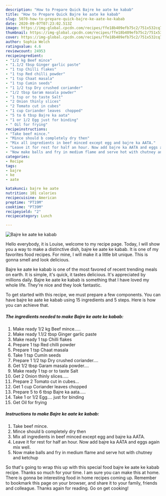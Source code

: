 ```yaml
---
description: "How to Prepare Quick Bajre ke aate ke kabab"
title: "How to Prepare Quick Bajre ke aate ke kabab"
slug: 5070-how-to-prepare-quick-bajre-ke-aate-ke-kabab
date: 2020-09-07T07:23:02.513Z
image: https://img-global.cpcdn.com/recipes/ffe18b409efb75c2/751x532cq70/bajre-ke-aate-ke-kabab-recipe-main-photo.jpg
thumbnail: https://img-global.cpcdn.com/recipes/ffe18b409efb75c2/751x532cq70/bajre-ke-aate-ke-kabab-recipe-main-photo.jpg
cover: https://img-global.cpcdn.com/recipes/ffe18b409efb75c2/751x532cq70/bajre-ke-aate-ke-kabab-recipe-main-photo.jpg
author: Sophia Welch
ratingvalue: 4.6
reviewcount: 24953
recipeingredient:
- "1/2 kg Beef mince"
- "1.1/2 tbsp Ginger garlic paste"
- "1 tsp Chilli flakes"
- "1 tsp Red chilli powder"
- "1 tsp Chaat masala"
- "1 tsp Cumin seeds"
- "1 1/2 tsp Dry crushed coriander"
- "1/2 tbsp Garam masala powder"
- "1 tsp or to taste Salt"
- "2 Onion thinly slices"
- "2 Tomato cut in cubes"
- "1 cup Coriander leaves  chopped"
- "5 to 6 tbsp Bajre ka aata"
- "1 or 1/2 Egg just for binding"
- " Oil for frying"
recipeinstructions:
- "Take beef mince."
- "Mince should b completely dry then"
- "Mix all ingredients in beef minced except egg and bajre ka AATA."
- "Leave it for rest for half an hour. Now add bajre ka AATA and eggs again mix well."
- "Now make balls and fry in medium flame and serve hot with chutney and ketchup"
categories:
- Recipe
tags:
- bajre
- ke
- aate

katakunci: bajre ke aate 
nutrition: 101 calories
recipecuisine: American
preptime: "PT19M"
cooktime: "PT39M"
recipeyield: "2"
recipecategory: Lunch

---
```



![Bajre ke aate ke kabab](https://img-global.cpcdn.com/recipes/ffe18b409efb75c2/751x532cq70/bajre-ke-aate-ke-kabab-recipe-main-photo.jpg)

Hello everybody, it is Louise, welcome to my recipe page. Today, I will show you a way to make a distinctive dish, bajre ke aate ke kabab. It is one of my favorites food recipes. For mine, I will make it a little bit unique. This is gonna smell and look delicious.



Bajre ke aate ke kabab is one of the most favored of recent trending meals on earth. It is simple, it's quick, it tastes delicious. It's appreciated by millions daily. Bajre ke aate ke kabab is something that I have loved my whole life. They're nice and they look fantastic.


To get started with this recipe, we must prepare a few components. You can have bajre ke aate ke kabab using 15 ingredients and 5 steps. Here is how you can achieve that.

<!--inarticleads1-->

##### The ingredients needed to make Bajre ke aate ke kabab:

1. Make ready 1/2 kg Beef mince.....
1. Make ready 1.1/2 tbsp Ginger garlic paste
1. Make ready 1 tsp Chilli flakes
1. Prepare 1 tsp Red chilli powder
1. Prepare 1 tsp Chaat masala
1. Take 1 tsp Cumin seeds
1. Prepare 1 1/2 tsp Dry crushed coriander....
1. Get 1/2 tbsp Garam masala powder....
1. Make ready 1 tsp or to taste Salt
1. Get 2 Onion thinly slices.....
1. Prepare 2 Tomato cut in cubes...
1. Get 1 cup Coriander leaves  chopped
1. Prepare 5 to 6 tbsp Bajre ka aata.....
1. Take 1 or 1/2 Egg.... just for binding
1. Get  Oil for frying




<!--inarticleads2-->

##### Instructions to make Bajre ke aate ke kabab:

1. Take beef mince.
1. Mince should b completely dry then
1. Mix all ingredients in beef minced except egg and bajre ka AATA.
1. Leave it for rest for half an hour. Now add bajre ka AATA and eggs again mix well.
1. Now make balls and fry in medium flame and serve hot with chutney and ketchup




So that's going to wrap this up with this special food bajre ke aate ke kabab recipe. Thanks so much for your time. I am sure you can make this at home. There is gonna be interesting food in home recipes coming up. Remember to bookmark this page on your browser, and share it to your family, friends and colleague. Thanks again for reading. Go on get cooking!
